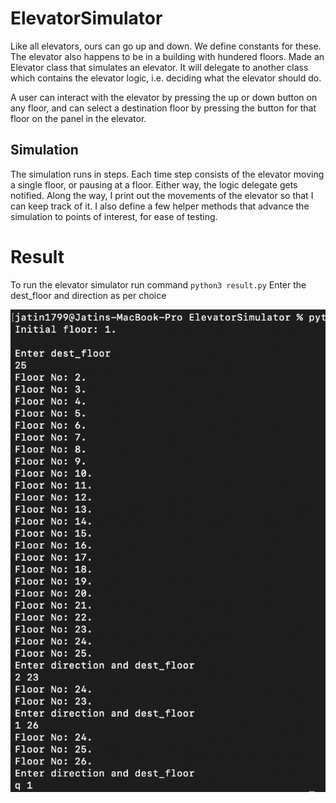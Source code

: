 # ElevatorSimulator

Like all elevators, ours can go up and down. We define constants for these. The elevator also happens to be in a building with hundered floors.
Made an Elevator class that simulates an elevator. It will delegate to another class which contains the elevator logic, i.e. deciding what the elevator should do.

A user can interact with the elevator by pressing the up or down button on any floor, and can select a destination floor by pressing the button for that floor on the panel in the elevator.

## Simulation
The simulation runs in steps. Each time step consists of the elevator moving a single floor, or pausing at a floor. Either way, the logic delegate gets notified. Along the way, I print out the movements of the elevator so that I can keep track of it. I also define a few helper methods that advance the simulation to points of interest, for ease of testing.

# Result
To run the elevator simulator run command 
`python3 result.py`
Enter the dest_floor and direction as per choice



![result](result.png)
